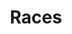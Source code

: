 ---
title: Races
position: 3
faqs:
  - question: "How many races will be in the game?"
    answer: "TBA"
  - question: "What races have been announced so far?"
    answer: 'They have announced: <a href="https://youtu.be/Dhi9LeCRxU0?si=QsadA7syl2oGSlgd" target="_blank">Kisuan</a> on a recent Q&A livestream.'
---